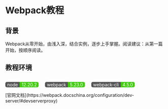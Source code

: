 # Webpack教程

## 背景

Webpack从零开始，由浅入深，结合实例，逐步上手掌握。阅读建议：从第一篇开始，按顺序阅读。

## 教程环境

<div style="display:flex;color:#fff;font-size:14px;--radiusVal:5px;--padding:0 6px;">
    <div style="display:flex;margin-right:20px;"><p style="padding:var(--padding);background:#555;border-top-left-radius:var(--radiusVal);border-bottom-left-radius:var(--radiusVal);">node</p><p style="padding:var(--padding);background:#4c1;border-top-right-radius:var(--radiusVal);border-bottom-right-radius:var(--radiusVal);">12.20.2</p></div><div style="display:flex;margin-right:20px;"><p style="padding:var(--padding);background:#555;border-top-left-radius:var(--radiusVal);border-bottom-left-radius:var(--radiusVal);">webpack</p><p style="padding:var(--padding);background:#4c1;border-top-right-radius:var(--radiusVal);border-bottom-right-radius:var(--radiusVal);">5.23.0</p></div><div style="display:flex;"><p style="padding:var(--padding);background:#555;border-top-left-radius:var(--radiusVal);border-bottom-left-radius:var(--radiusVal);">webpack-cli</p><p style="padding:var(--padding);background:#4c1;border-top-right-radius:var(--radiusVal);border-bottom-right-radius:var(--radiusVal);">4.5.0</p></div></div>
[官网文档](https://webpack.docschina.org/configuration/dev-server/#devserverproxy)
